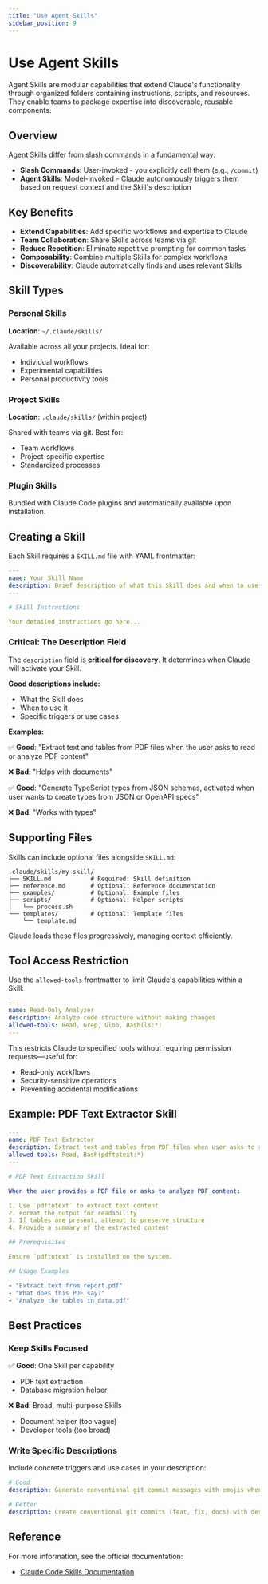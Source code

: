 ```yaml
---
title: "Use Agent Skills"
sidebar_position: 9
---
```


# Use Agent Skills

Agent Skills are modular capabilities that extend Claude's functionality through organized folders containing instructions, scripts, and resources. They enable teams to package expertise into discoverable, reusable components.

## Overview

Agent Skills differ from slash commands in a fundamental way:

- **Slash Commands**: User-invoked - you explicitly call them (e.g., `/commit`)
- **Agent Skills**: Model-invoked - Claude autonomously triggers them based on request context and the Skill's description

## Key Benefits

- **Extend Capabilities**: Add specific workflows and expertise to Claude
- **Team Collaboration**: Share Skills across teams via git
- **Reduce Repetition**: Eliminate repetitive prompting for common tasks
- **Composability**: Combine multiple Skills for complex workflows
- **Discoverability**: Claude automatically finds and uses relevant Skills

## Skill Types

### Personal Skills

**Location**: `~/.claude/skills/`

Available across all your projects. Ideal for:
- Individual workflows
- Experimental capabilities
- Personal productivity tools

### Project Skills

**Location**: `.claude/skills/` (within project)

Shared with teams via git. Best for:
- Team workflows
- Project-specific expertise
- Standardized processes

### Plugin Skills

Bundled with Claude Code plugins and automatically available upon installation.

## Creating a Skill

Each Skill requires a `SKILL.md` file with YAML frontmatter:

```yaml
---
name: Your Skill Name
description: Brief description of what this Skill does and when to use it
---

# Skill Instructions

Your detailed instructions go here...
```

### Critical: The Description Field

The `description` field is **critical for discovery**. It determines when Claude will activate your Skill.

**Good descriptions include:**
- What the Skill does
- When to use it
- Specific triggers or use cases

**Examples:**

✅ **Good**: "Extract text and tables from PDF files when the user asks to read or analyze PDF content"

❌ **Bad**: "Helps with documents"

✅ **Good**: "Generate TypeScript types from JSON schemas, activated when user wants to create types from JSON or OpenAPI specs"

❌ **Bad**: "Works with types"

## Supporting Files

Skills can include optional files alongside `SKILL.md`:

```
.claude/skills/my-skill/
├── SKILL.md           # Required: Skill definition
├── reference.md       # Optional: Reference documentation
├── examples/          # Optional: Example files
├── scripts/           # Optional: Helper scripts
│   └── process.sh
└── templates/         # Optional: Template files
    └── template.md
```

Claude loads these files progressively, managing context efficiently.

## Tool Access Restriction

Use the `allowed-tools` frontmatter to limit Claude's capabilities within a Skill:

```yaml
---
name: Read-Only Analyzer
description: Analyze code structure without making changes
allowed-tools: Read, Grep, Glob, Bash(ls:*)
---
```

This restricts Claude to specified tools without requiring permission requests—useful for:
- Read-only workflows
- Security-sensitive operations
- Preventing accidental modifications

## Example: PDF Text Extractor Skill

```yaml
---
name: PDF Text Extractor
description: Extract text and tables from PDF files when user asks to read or analyze PDF content
allowed-tools: Read, Bash(pdftotext:*)
---

# PDF Text Extraction Skill

When the user provides a PDF file or asks to analyze PDF content:

1. Use `pdftotext` to extract text content
2. Format the output for readability
3. If tables are present, attempt to preserve structure
4. Provide a summary of the extracted content

## Prerequisites

Ensure `pdftotext` is installed on the system.

## Usage Examples

- "Extract text from report.pdf"
- "What does this PDF say?"
- "Analyze the tables in data.pdf"
```

## Best Practices

### Keep Skills Focused

✅ **Good**: One Skill per capability
- PDF text extraction
- Database migration helper

❌ **Bad**: Broad, multi-purpose Skills
- Document helper (too vague)
- Developer tools (too broad)

### Write Specific Descriptions

Include concrete triggers and use cases in your description:

```yaml
# Good
description: Generate conventional git commit messages with emojis when user asks to commit changes

# Better
description: Create conventional git commits (feat, fix, docs) with descriptive emojis. Activated when user says "commit", "create commit", or "commit these changes"
```

## Reference

For more information, see the official documentation:
- [Claude Code Skills Documentation](https://docs.claude.com/en/docs/claude-code/skills)

